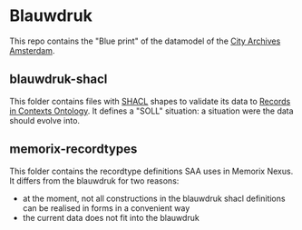 # Blauwdruk

This repo contains the "Blue print" of the datamodel of the [City Archives Amsterdam](https://archief.amsterdam/). 

## blauwdruk-shacl
This folder contains files with [SHACL](https://www.w3.org/TR/shacl/) shapes to validate its data to [Records in Contexts Ontology](https://www.ica.org/standards/RiC/ontology). It defines a "SOLL" situation: a situation were the data should evolve into.

## memorix-recordtypes
This folder contains the recordtype definitions SAA uses in Memorix Nexus. It differs from the blauwdruk for two reasons: 
* at the moment, not all constructions in the blauwdruk shacl definitions can be realised in forms in a convenient way
* the current data does not fit into the blauwdruk



